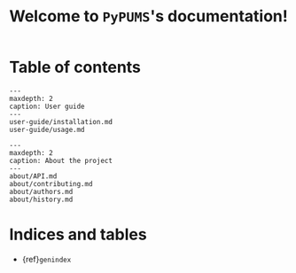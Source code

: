 # Welcome to `PyPUMS`'s documentation!

```{include} ../README.md
```

# Table of contents
```{toctree}
---
maxdepth: 2
caption: User guide
---
user-guide/installation.md
user-guide/usage.md
```

```{toctree}
---
maxdepth: 2
caption: About the project
---
about/API.md
about/contributing.md
about/authors.md
about/history.md
```
# Indices and tables

* {ref}`genindex`

